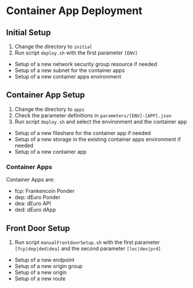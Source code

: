 # Container App Deployment

## Initial Setup

1. Change the directory to `initial`
1. Run script `deploy.sh` with the first parameter `[ENV]`

- Setup of a new network security group resource if needed
- Setup of a new subnet for the container apps
- Setup of a new container apps environment

## Container App Setup

1. Change the directory to `apps`
1. Check the parameter definitions in `parameters/[ENV]-[APP].json`
1. Run script `deploy.sh` and select the environment and the container app

- Setup of a new fileshare for the container app if needed
- Setup of a new storage in the existing container apps environment if needed
- Setup of a new container app

### Container Apps

Container Apps are:

- fcp: Frankencoin Ponder
- dep: dEuro Ponder
- dea: dEuro API
- ded: dEuro dApp

## Front Door Setup

1. Run script `manualFrontdoorSetup.sh` with the first parameter `[fcp|dep|ded|dea]` and the second parameter `[loc|dev|prd]`

- Setup of a new endpoint
- Setup of a new origin group
- Setup of a new origin
- Setup of a new route
